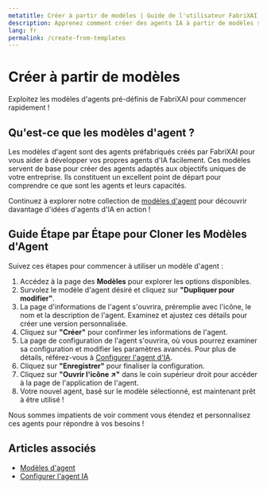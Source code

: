 ```yaml
---
metatitle: Créer à partir de modèles | Guide de l'utilisateur FabriXAI
description: Apprenez comment créer des agents IA à partir de modèles sur FabriXAI grâce à ce guide étape par étape.
lang: fr
permalink: /create-from-templates
---
```


# Créer à partir de modèles

Exploitez les modèles d'agents pré-définis de FabriXAI pour commencer rapidement !

## Qu'est-ce que les modèles d'agent ?

Les modèles d'agent sont des agents préfabriqués créés par FabriXAI pour vous aider à développer vos propres agents d'IA facilement. Ces modèles servent de base pour créer des agents adaptés aux objectifs uniques de votre entreprise. Ils constituent un excellent point de départ pour comprendre ce que sont les agents et leurs capacités.

Continuez à explorer notre collection de [modèles d'agent](/en-us/agent-templates/) pour découvrir davantage d'idées d'agents d'IA en action !

## Guide Étape par Étape pour Cloner les Modèles d'Agent

Suivez ces étapes pour commencer à utiliser un modèle d'agent :

1. Accédez à la page des **Modèles** pour explorer les options disponibles.
2. Survolez le modèle d'agent désiré et cliquez sur **"Dupliquer pour modifier"**.
3. La page d'informations de l'agent s'ouvrira, préremplie avec l'icône, le nom et la description de l'agent. Examinez et ajustez ces détails pour créer une version personnalisée.
4. Cliquez sur **"Créer"** pour confirmer les informations de l'agent.
5. La page de configuration de l'agent s'ouvrira, où vous pourrez examiner sa configuration et modifier les paramètres avancés. Pour plus de détails, référez-vous à [Configurer l'agent d'IA](/en-us/configure-ai-agent/).
6. Cliquez sur **"Enregistrer"** pour finaliser la configuration.
7. Cliquez sur **"Ouvrir l'icône ↗"** dans le coin supérieur droit pour accéder à la page de l'application de l'agent.
8. Votre nouvel agent, basé sur le modèle sélectionné, est maintenant prêt à être utilisé !

Nous sommes impatients de voir comment vous étendez et personnalisez ces agents pour répondre à vos besoins !

## Articles associés
- [Modèles d'agent](/en-us/agent-templates/)
- [Configurer l'agent IA](/en-us/configure-ai-agent/)